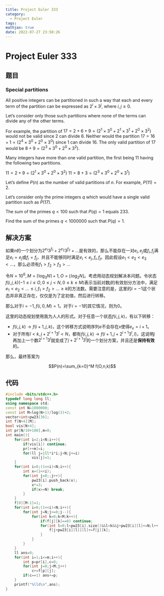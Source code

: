 ```yaml
---
title: Project Euler 333
category:
  - Project Euler
tags:
mathjax: true
date: 2022-07-27 23:50:26
---
```


<escape><!-- more --></escape>

# Project Euler 333

## 题目

### Special partitions

All positive integers can be partitioned in such a way that each and every term of the partition can be expressed as $2^i\times3^j$, where $i,j \ge 0$.

Let’s consider only those such partitions where none of the terms can divide any of the other terms.

For example, the partition of $17 = 2 + 6 + 9 = (2^1\times3^0 + 2^1\times3^1 + 2^0\times3^2)$ would not be valid since $2$ can divide $6$. Neither would the partition $17 = 16 + 1 = (2^4\times3^0 + 2^0\times3^0)$ since $1$ can divide $16$. The only valid partition of $17$ would be $8 + 9 = (2^3\times3^0 + 2^0\times3^2)$.

Many integers have more than one valid partition, the first being 11 having the following two partitions.

$11 = 2 + 9 = (2^1\times3^0 + 2^0\times3^2)$
$11 = 8 + 3 = (2^3\times3^0 + 2^0\times3^1)$

Let’s define $P(n)$ as the number of valid partitions of $n$. For example, $P(11) = 2$.

Let’s consider only the prime integers $q$ which would have a single valid partition such as $P(17)$.

The sum of the primes $q <100$ such that $P(q)=1$ equals $233$.

Find the sum of the primes $q <1000000$ such that $P(q)=1$.

## 解决方案

如果$n$的一个划分为$2^{e_1}3^{f_1}+2^{e_2}3^{f_2}+\dots$是有效的，那么不能存在一对$e_i,e_j$或$f_i,f_j$满足$e_i=e_j$或$f_i=f_j$，并且不能够同时满足$e_i<e_j,f_i,f_j$。因此假设$e_1< e_2< e_3< \dots$，那么必须有$f_1>f_2>f_3>\dots$

令$N=10^6,M=\lceil\log_3 N\rceil+1,O=\lfloor\log _2N\rfloor$。考虑用动态规划解决本问题。令状态$f(i,j,k)(-1\le i\le O,0\le j< N,0\le k\le M)$表示当前对数$j$的有效划分方法中，满足$e_1<e_2<\dots\le i,f_1>f_2>\dots \ge k$的方法数。需要注意的是，这里的$i=-1$这个状态并非真正存在，仅仅是为了定初值，然后进行转移。

那么对于$i=-1,f(i,0,M)=1$。对于$i=-1$的其它情况，则为$0$。

这里的动态规划使用我为人人的形式。对于任意一个状态$f(i,j,k)$，有以下转移：

- $f(i,j,k)\rightarrow f(i+1,j,k)$，这个转移方式说明序列$e$不会存在$x$使得$e_x=i+1$。
- 对于所有$l< k,j+2^{i+1}3^l< N$，都有$f(i,j,k)\rightarrow f(i+1,j+2^{i+1}3^l,l)$，这说明$j$再加上一个数$2^{i+1}3^l$就变成了$j+2^{i+1}3^l$的一个划分方案，并且还是**保持有效**的。

那么，最终答案为

$$P(n)=\sum_{k=0}^M f(O,n,k)$$

## 代码

```C++
#include <bits/stdc++.h>
typedef long long ll;
using namespace std;
const int N=1000000;
const int M=log(N+1)/log(3)+2;
vector<int>pw23[36];
int f[N+4][M];
bool vis[N+4];
int pr[N/10+100],m=0;
int main(){
    for(int i=2;i<N;i++){
        if(vis[i]) continue;
        pr[++m]=i;
        for(ll j=1ll*i*i;j<N;j+=i)
            vis[j]=1;
    }
    for(int i=0;(1<<i)<N;i++){
        int x=(1<<i);
        for(int j=0;;j++){
            pw23[i].push_back(x);
            x*=3;
            if(x>=N) break;
        }
    }
    f[0][M-1]=1;
    for(int i=0;(1<<i)<N;i++){
        for(int j=N;j>=0;j--){
            for(int k=0;k<M;k++){
                if(f[j][k]==0) continue;
                for(int l=0;l<pw23[i].size()&&l<k&&j+pw23[i][l]<=N;l++){
                    f[j+pw23[i][l]][l]+=f[j][k];
                }
            }
        }
    }
    ll ans=0;
    for(int i=1;i<=m;i++){
        int p=pr[i],c=0;
        for(int j=0;j<M;j++)
            c+=f[p][j];
        if(c==1) ans+=p;
    }
    printf("%lld\n",ans);
}

```
